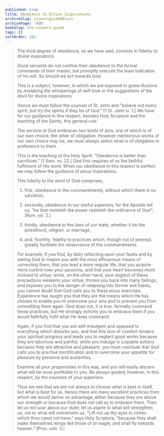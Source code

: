 ```yaml
---
published: true
title: Obedience to Divine Inspirations
archiveSlug: sinnersguide00luis
archivePage: '438'
bookSlug: the-sinners-guide
tags: []
sortOrder: 283
---
```


> The third degree of obedience, as we have said, consists in fidelity to divine inspirations.
> 
> Good servants do not confine their obedience to the formal commands of their master, but promptly execute the least indication of his will. So should we act towards God.
> 
> This is a subject, however, in which we are exposed to grave illusions by mistaking the whisperings of self-love or the suggestions of the devil for divine inspirations.
> 
> Hence we must follow the counsel of St. John and "believe not every spirit, but try the spirits if they be of God." [1 St. John iv. 1.] We have for our guidance in this respect, besides Holy Scripture and the teaching of the Saints, this general rule:
> 
> The service of God embraces two kinds of acts, one of which is of our own choice, the other of obligation. However meritorious works of our own choice may be, we must always select what is of obligation in preference to them.
> 
> This is the teaching of the Holy Spirit: "Obedience is better than sacrifices." [1 Sam. xv. 22.] God first requires of us the faithful fulfilment of His word. When our obedience in this respect is perfect we may follow the guidance of pious inspirations.
> 
> This fidelity to the word of God comprises,
> 
> 1. first, obedience to the commandments, without which there is no salvation;
> 
> 2. secondly, obedience to our lawful superiors, for the Apostle tell us, "he that resisteth the power resisteth the ordinance of God"; [Rom. xiii. 2.]
> 
> 3. thirdly, obedience to the laws of our state, whether it be the priesthood, religion, or marriage,
> 
> 4. and, fourthly, fidelity to practices which, though not of precept, greatly facilitate the observance of the commandments.
> 
> For example, if you find, by daily reflecting upon your faults and by asking God to inspire you with the most efficacious means of correcting them, that you lead a more regular life, that you acquire more control over your passions, and that your heart becomes more inclined to virtue; while, on the other hand, your neglect of these precautions weakens your virtue, throws you back into many failings, and exposes you to the danger of relapsing into former evil habits, you cannot doubt that God calls you to these pious exercises. Experience has taught you that they are the means which He has chosen to enable you to overcome your sins and to prevent you from committing them again. God does not, it is true, formally command these practices, but He strongly exhorts you to embrace them if you would faithfully fulfil what He does command.
> 
> Again, if you find that you are self-indulgent and opposed to everything which disturbs you, and that this love of comfort hinders your spiritual progress and leads you to neglect good works because they are laborious and painful, while you indulge in culpable actions because they are attractive and pleasant, you must conclude that God calls you to practise mortification and to overcome your appetite for pleasure by penance and austerities.
> 
> Examine all your propensities in this way, and you will easily discern what will be most profitable to you. Be always guided, however, in this respect, by the counsels of your superiors.
> 
> Thus we see that we are not always to choose what is best in itself, but what is best for us. Hence there are many excellent practices from which we would derive no advantage, either because they are above our strength or because God does not call us to embrace them. Then let us not soar above our state; let us aspire to what will strengthen us, not to what will overwhelm us. "Lift not up thy eyes to riches which thou canst not have," says Holy Scripture, "because they shall make themselves wings like those of an eagle, and shall fly towards heaven." [Prov. xxiii. 5.]

